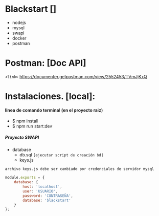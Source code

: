 # Blackstart []
+ nodejs
+ mysql
+ swapi
+ docker
+ postman


# Postman: [Doc API]
`<link>` https://documenter.getpostman.com/view/2552453/TVmJjKxQ
# Instalaciones. [local]:
#### linea de comando terminal (en el proyecto raiz)

+ $ npm install
+ $ npm run start:dev 


##### Proyecto SWAPI

                
+ database
    + db.sql `[ejecutar script de creación bd]` 
    + keys.js

`archivo keys.js debe ser cambiado por credenciales de servidor mysql`
```javascript
module.exports = {
    database: {
        host: 'localhost',
        user: 'USUARIO',
        password: 'CONTRASEÑA',
        database: 'blackstart'
    }
};


    
